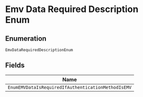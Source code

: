 
# Emv Data Required Description Enum

## Enumeration

`EmvDataRequiredDescriptionEnum`

## Fields

| Name |
|  --- |
| `EnumEMVDataIsRequiredIfAuthenticationMethodIsEMV` |

